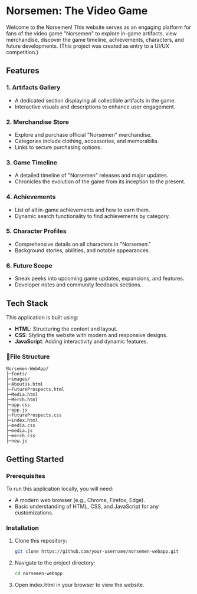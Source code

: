 # Norsemen: The Video Game

Welcome to the Norsemen! This website serves as an engaging platform for fans of the video game "Norsemen" to explore in-game artifacts, view merchandise, discover the game timeline, achievements, characters, and future developments. (This project was created as entry to a UI/UX competition.)

## Features

### 1. **Artifacts Gallery**
   - A dedicated section displaying all collectible artifacts in the game.
   - Interactive visuals and descriptions to enhance user engagement.

### 2. **Merchandise Store**
   - Explore and purchase official "Norsemen" merchandise.
   - Categories include clothing, accessories, and memorabilia.
   - Links to secure purchasing options.

### 3. **Game Timeline**
   - A detailed timeline of "Norsemen" releases and major updates.
   - Chronicles the evolution of the game from its inception to the present.

### 4. **Achievements**
   - List of all in-game achievements and how to earn them.
   - Dynamic search functionality to find achievements by category.

### 5. **Character Profiles**
   - Comprehensive details on all characters in "Norsemen."
   - Background stories, abilities, and notable appearances.

### 6. **Future Scope**
   - Sneak peeks into upcoming game updates, expansions, and features.
   - Developer notes and community feedback sections.

## Tech Stack

This application is built using:
- **HTML**: Structuring the content and layout.
- **CSS**: Styling the website with modern and responsive designs.
- **JavaScript**: Adding interactivity and dynamic features.

### 📁File Structure
```
Norsemen-WebApp/ 
├─fonts/ 
├─images/ 
├─AboutUs.html
├─FutureProspects.html 
├─Media.html 
├─Merch.html 
├─app.css 
├─app.js 
├─futureProspects.css 
├─index.html 
├─media.css 
├─media.js 
├─merch.css 
├─new.js
```

## Getting Started

### Prerequisites
To run this application locally, you will need:
- A modern web browser (e.g., Chrome, Firefox, Edge).
- Basic understanding of HTML, CSS, and JavaScript for any customizations.

### Installation
1. Clone this repository:
   ```bash
   git clone https://github.com/your-username/norsemen-webapp.git

2. Navigate to the project directory:
   ```bash
   cd norsemen-webapp
   
3. Open index.html in your browser to view the website.
